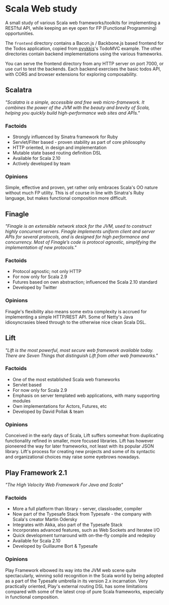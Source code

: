 Scala Web study
===============

A small study of various Scala web frameworks/toolkits for implementing a RESTful API, while keeping an eye open for FP (Functional Programming) opportunities.

The `frontend` directory contains a Bacon.js / Backbone.js based frontend for the Todos application, copied from [pyykkis](https://github.com/pyykkis)'s TodoMVC example. The other directories contain backend implementations using the various frameworks.

You can serve the frontend directory from any HTTP server on port 7000, or use curl to test the backends. Each backend exercises the basic todos API, with CORS and browser extensions for exploring composability.

Scalatra
--------

_"Scalatra is a simple, accessible and free web micro-framework. It combines the power of the JVM with the beauty and brevity of Scala, helping you quickly build high-performance web sites and APIs."_

### Factoids
* Strongly influenced by Sinatra framework for Ruby
* Servlet/Filter based - proven stability as part of core philosophy
* HTTP oriented, in design and implementation
* Mutable state based routing definition DSL
* Available for Scala 2.10
* Actively developed by team

### Opinions
Simple, effective and proven, yet rather only embraces Scala's OO nature without much FP utility. This is of course in line with Sinatra's Ruby language, but makes functional composition more difficult.

Finagle
-------

_"Finagle is an extensible network stack for the JVM, used to construct highly concurrent servers. Finagle implements uniform client and server APIs for several protocols, and is designed for high performance and concurrency. Most of Finagle’s code is protocol agnostic, simplifying the implementation of new protocols."_

### Factoids
* Protocol agnostic; not only HTTP
* For now only for Scala 2.9
* Futures based on own abstraction; influenced the Scala 2.10 standard
* Developed by Twitter

### Opinions
Finagle's flexibility also means some extra complexity is accrued for implementing a simple HTTP/REST API. Some of Netty's Java idiosyncrasies bleed through to the otherwise nice clean Scala DSL.

Lift
----

_"Lift is the most powerful, most secure web framework available today. There are Seven Things that distinguish Lift from other web frameworks."_

### Factoids
* One of the most established Scala web frameworks
* Servlet based
* For now only for Scala 2.9
* Emphasis on server templated web applications, with many supporting modules
* Own implementations for Actors, Futures, etc
* Developed by David Pollak & team

### Opinions
Conceived in the early days of Scala, Lift suffers somewhat from duplicating functionality refined in smaller, more focused libraries. Lift has however pioneered the way for later frameworks, not least with its popular JSON library. Lift's process for creating new projects and some of its syntactic and organizational choices may raise some eyebrows nowadays.

Play Framework 2.1
------------------

_"The High Velocity Web Framework For Java and Scala"_

### Factoids
* More a full platform than library - server, classloader, compiler
* Now part of the Typesafe Stack from Typesafe - the company with Scala's creator Martin Odersky
* Integrates with Akka, also part of the Typesafe Stack
* Incorporates advanced features, such as Web Sockets and Iteratee I/O
* Quick development turnaround with on-the-fly compile and redeploy
* Available for Scala 2.10
* Developed by Guillaume Bort & Typesafe

### Opinions
Play Framework elbowed its way into the JVM web scene quite spectacularly, winning solid recognition in the Scala world by being adopted as a part of the Typesafe umbrella in its version 2.x incarnation. Very practically oriented, Play's external routing DSL has some limitations compared with some of the latest crop of pure Scala frameworks, especially in functional composition.

